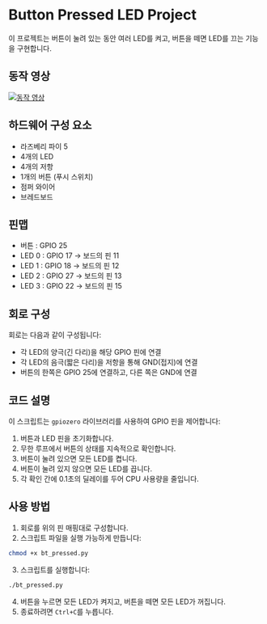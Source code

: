 # Button Pressed LED Project

이 프로젝트는 버튼이 눌려 있는 동안 여러 LED를 켜고, 버튼을 떼면 LED를 끄는 기능을 구현합니다.

## 동작 영상

[![동작 영상](https://img.youtube.com/vi/kKEEvFf1J6s/0.jpg)](https://www.youtube.com/watch?v=kKEEvFf1J6s)

## 하드웨어 구성 요소

- 라즈베리 파이 5
- 4개의 LED
- 4개의 저항
- 1개의 버튼 (푸시 스위치)
- 점퍼 와이어
- 브레드보드

## 핀맵

- 버튼 : GPIO 25
- LED 0 : GPIO 17 -> 보드의 핀 11
- LED 1 : GPIO 18 -> 보드의 핀 12
- LED 2 : GPIO 27 -> 보드의 핀 13
- LED 3 : GPIO 22 -> 보드의 핀 15

## 회로 구성

회로는 다음과 같이 구성됩니다:
- 각 LED의 양극(긴 다리)을 해당 GPIO 핀에 연결
- 각 LED의 음극(짧은 다리)을 저항을 통해 GND(접지)에 연결
- 버튼의 한쪽은 GPIO 25에 연결하고, 다른 쪽은 GND에 연결

## 코드 설명

이 스크립트는 `gpiozero` 라이브러리를 사용하여 GPIO 핀을 제어합니다:

1. 버튼과 LED 핀을 초기화합니다.
2. 무한 루프에서 버튼의 상태를 지속적으로 확인합니다.
3. 버튼이 눌려 있으면 모든 LED를 켭니다.
4. 버튼이 눌려 있지 않으면 모든 LED를 끕니다.
5. 각 확인 간에 0.1초의 딜레이를 두어 CPU 사용량을 줄입니다.

## 사용 방법

1. 회로를 위의 핀 매핑대로 구성합니다.
2. 스크립트 파일을 실행 가능하게 만듭니다:
```bash
chmod +x bt_pressed.py
```
3. 스크립트를 실행합니다:
```bash
./bt_pressed.py
```
4. 버튼을 누르면 모든 LED가 켜지고, 버튼을 떼면 모든 LED가 꺼집니다.
5. 종료하려면 `Ctrl+C`를 누릅니다.